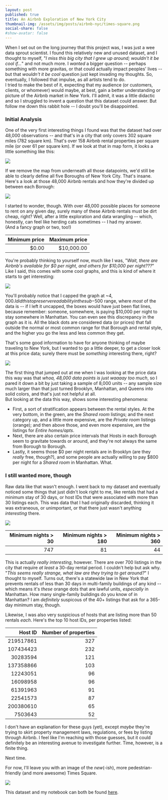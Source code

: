 ```yaml
---
layout: post
published: true
title: An Airbnb Exploration of New York City
thumbnail-img: /assets/img/posts/airbnb-nyc/times-square.png
social-share: false
#show-avatar: false
---
```



When I set out on the long journey that this project was, I was just a wee data sprout scientist. I found this relatively new and unused dataset, and I thought to myself, "_I miss this big city that I grew up around; wouldn't it be cool if..._" and not much more. I _wanted_ a bigger question -- perhaps something with more gravitas, or that could actually impact peoples' lives -- but that _wouldn't it be cool_ question just kept invading my thoughts. So, eventually, I followed that impulse, as all artists tend to do.  
I tried to make the best of it, expecting that my audience (or customers, clients, or whomever) would maybe, at best, gain a better understanding or picture of the Airbnb market in New York. I'll admit, it was a little didactic and so I struggled to invent a question that this dataset could answer. But follow me down this rabbit hole -- I doubt you'll be disappointed.

### Initial Analysis

One of the very first interesting things I found was that the dataset had over 48,000 observations -- and that's in a city that only covers 302 square miles (782 square km). That's over 158 Airbnb rental properties per square mile (or over 61 per square km). If we look at that in map form, it looks a little something like this:

![](/assets/img/posts/airbnb-nyc/context.png)

If we remove the map from underneath all those datapoints, we'd still be able to clearly define all five Boroughs of New York City. That's insane. Here's a look at those 48,000 Airbnb rentals and how they're divided up between each Borough:

![](../assets/img/posts/airbnb-nyc/context-bars.png)

I started to wonder, though. With over 48,000 possible places for someone to rent on any given day, surely many of these Airbnb rentals must be dirt cheap, right? Well, after a little exploration and data wrangling -- which, honestly, can feel like herding cats sometimes -- I had my answer.  
(And a fancy graph or two, too!)

| Minimum price  | Maximum price  |
| -------------: | --------------:|
|         $0.00  |     $10,000.00 |

You're probably thinking to yourself now, much like I was, "_Wait, there are Airbnb's available for $0 per night, and others for $10,000 per night???_" Like I said, this comes with some cool graphs, and this is kind of where it starts to get interesting:

![](../assets/img/posts/airbnb-nyc/price-bigbox.png)

You'll probably notice that I capped the graph at ~$4,000. I did this to preserve readability in the sub-$500 range, where _most_ of the data is -- if I left it uncapped, the boxes would have just been flat lines, because remember: someone, somewhere, is paying $10,000 per night to stay somewhere in Manhattan. You can even see this discrepancy in the graph as it is. All the black dots are considered data (or prices) that fall outside the normal or most common range for that Borough and rental style, and the higher you go the less and less common they get.

That's some good information to have for anyone thinking of maybe traveling to New York, but I wanted to go a little deeper, to get a closer look at this price data; surely there must be _something_ interesting there, right?

![](../assets/img/posts/airbnb-nyc/price-strip.png)

The first thing that jumped out at me when I was looking at the price data this way was that _whoa, 48,000 data points is just waaaay too much_, so I pared it down a bit by just taking a sample of 8,000 units -- any sample size much larger than that just turned Brooklyn, Manhattan, and Queens into solid colors, and that's just not helpful at all.  
But looking at the data this way, shows some interesting phenomena:  
  * First, a sort of stratification appears between the rental styles. At the very bottom, in the green, are the _Shared room_ listings; and the next category up, and a little more expensive, are the _Private room_ listings (orange); and then above those, and even more expensive, are the listings for _Entire homes/apts_.  
  * Next, there are also certain price intervals that Hosts in each Borough seem to gravitate towards or around, and they're not always the same from Borough to Borough.  
  * Lastly, it seems those $0 per night rentals are in Brooklyn (are they _really_ free, though?), and some people are actually willing to pay $800 per night for a _Shared room_ in Manhattan. What.

### I still wanted more, though

Raw data like that wasn't enough. I went back to my dataset and eventually noticed some things that just didn't look right to me, like rentals that had a minimum stay of 30 days, or host IDs that were associated with more than 30 listings each. This was data that I had originally discarded, thinking it was extraneous, or unimportant, or that there just wasn't anything _interesting_ there.

![](../assets/img/posts/airbnb-nyc/30days.png)

| Minimum nights > 30  | Minimum nights > 180  | Minimum nights > 360  |
| -------------------: | ---------------------:| ---------------------:|
|                 747  |                   81  |                   44  |

This is actually _really interesting_, however. There are over 700 listings in the city that require _at least_ a 30-day rental period. I couldn't help but ask why. "_This seems really strange, what law are they trying to get around?_" I thought to myself. Turns out, there's a statewide law in New York that prevents rentals of less than 30 days in multi-family buildings of any kind -- which means it's _these_ orange dots that are lawful units, _especially_ in Manhattan. How many single-family buildings do you know of in Manhattan? I am _definitely_ suspicous of the 40+ listings that ask for a 365-day minimum stay, though.

Likewise, I was also very suspicious of hosts that are listing more than 50 rentals _each_. Here's the top 10 host IDs, per properties listed:

| Host ID  | Number of properties  |
| -------------: | --------------:|
| 219517861      | 327            |
| 107434423      | 232            |
| 30283594       | 121            |
| 137358866      | 103            |
| 12243051       |  96            |
| 16098958       |  96            |
| 61391963       |  91            |
| 22541573       |  87            |
| 200380610      |  65            |
| 7503643        |  52            |


I don't have an explanation for these guys (yet), except _maybe_ they're trying to skirt property management laws, regulations, or fees by listing through Airbnb. I feel like I'm reaching with those guesses, but it could definitely be an interesting avenue to investigate further. Time, however, is a finite thing. 

Next time. 

For now, I'll leave you with an image of the _new_(-ish), more pedestrian-friendly (and more awesome) Times Square.  

![](../assets/img/posts/airbnb-nyc/times-square.png)

This dataset and my notebook can both be found [here](https://github.com/rselent/lambda-buildweek1-airbnb).
